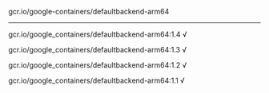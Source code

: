 gcr.io/google-containers/defaultbackend-arm64 

----
gcr.io/google_containers/defaultbackend-arm64:1.4 √

gcr.io/google_containers/defaultbackend-arm64:1.3 √

gcr.io/google_containers/defaultbackend-arm64:1.2 √

gcr.io/google_containers/defaultbackend-arm64:1.1 √

